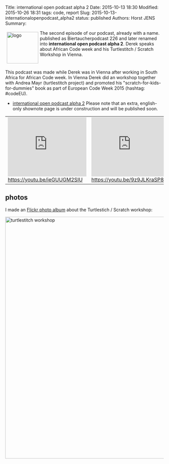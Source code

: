 Title: international open podcast alpha 2
Date: 2015-10-13 18:30
Modified: 2015-10-26 18:31
tags: code, report
Slug: 2015-10-13-internationalopenpodcast_alpha2
status: published
Authors: Horst JENS
Summary: <div style="float: left; padding:5px"><img src="http://spielend-programmieren.at/_media/de:podcast:biertaucher:biertaucherlogo.png?w=150&tok=bed4c4" width="100" alt="logo"></div> The second episode of our podcast, already with a name. published as Biertaucherpodcast 226 and later renamed into **international open podcast alpha 2**. Derek speaks about African Code week and his Turtlestitch / Scratch Workshop in Vienna.<div style="clear:both;"></div> 

This podcast was made while Derek was in Vienna after working in South Africa for African Code week. In Vienna Derek did an workshop together with Andrea Mayr (turtlestitch project) and promoted his "scratch-for-kids-for-dummies" book as part of European Code Week 2015 (hashtag: #codeEU). 

  * [international open podcast alpha 2](http://spielend-programmieren.at/de:podcast:biertaucher:2015:226) Please note that an extra, english-only shownote page is under construction and will be published soon.
  

<table><tr><td>
<iframe width="250" height="188" src="https://www.youtube.com/embed/ieGUUGM2SIU" frameborder="0" allowfullscreen></iframe><br><a href="https://youtu.be/ClYj8k4z4Xk">https://youtu.be/ieGUUGM2SIU</a>
</td><td>
<iframe width="250" height="188" src="https://www.youtube.com/embed/9z9JLKraSP8" frameborder="0" allowfullscreen></iframe><br><a href="https://youtu.be/9z9JLKraSP8">https://youtu.be/9z9JLKraSP8</a>
</td></tr></table>

## photos

I made an [Flickr photo album](https://flic.kr/s/aHskn46WwW) about the Turtlestich / Scratch workshop:

<a data-flickr-embed="true"  href="https://www.flickr.com/photos/horstjens/albums/72157659719358322" title="turtlestitch workshop"><img src="https://farm6.staticflickr.com/5679/21919091560_3fa0466cc3_b.jpg" width="1024" height="768" alt="turtlestitch workshop"></a><script async src="//embedr.flickr.com/assets/client-code.js" charset="utf-8"></script>


